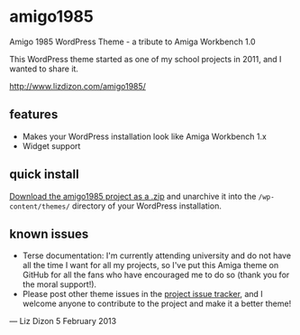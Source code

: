 amigo1985
=========

Amigo 1985 WordPress Theme - a tribute to Amiga Workbench 1.0

This WordPress theme started as one of my school projects in 2011, and I wanted to share it.

http://www.lizdizon.com/amigo1985/

features
--------

* Makes your WordPress installation look like Amiga Workbench 1.x
* Widget support

quick install
-------------

[Download the amigo1985 project as a .zip](https://github.com/lizdizon/amigo1985/archive/master.zip) and unarchive it into the `/wp-content/themes/` directory of your WordPress installation.

known issues
------------

* Terse documentation: I'm currently attending university and do not have all the time I want for all my projects, so I've put this Amiga theme on GitHub for all the fans who have encouraged me to do so (thank you for the moral support!).
* Please post other theme issues in the [project issue tracker](https://github.com/lizdizon/amigo1985/issues), and I welcome anyone to contribute to the project and make it a better theme!


— Liz Dizon
5 February 2013

